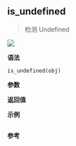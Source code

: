 ## is_undefined

> 检测 Undefined

![](https://img.shields.io/badge/-Object-blue)

**语法**

`is_undefined(obj)`

**参数**

**返回值**

**示例**

```js

```

**参考**
